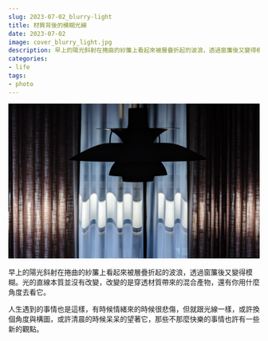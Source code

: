 ```yaml
---
slug: 2023-07-02_blurry-light
title: 材質背後的模糊光線
date: 2023-07-02
image: cover_blurry_light.jpg
description: 早上的陽光斜射在捲曲的紗簾上看起來被層疊折起的波浪，透過窗簾後又變得模糊。
categories:
- life
tags:
- photo
---
```


![blurry light](cover_blurry_light.jpg)

早上的陽光斜射在捲曲的紗簾上看起來被層疊折起的波浪，透過窗簾後又變得模糊。光的直線本質並沒有改變，改變的是穿透材質帶來的混合產物，還有你用什麼角度去看它。

人生遇到的事情也是這樣，有時候情緒來的時候很悲傷，但就跟光線一樣，或許換個角度與構圖，或許清晨的時候呆呆的望著它，那些不那麼快樂的事情也許有一些新的觀點。